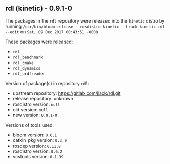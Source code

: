 ## rdl (kinetic) - 0.9.1-0

The packages in the `rdl` repository were released into the `kinetic` distro by running `/usr/bin/bloom-release --rosdistro kinetic --track kinetic rdl --edit` on `Sat, 09 Dec 2017 00:43:51 -0000`

These packages were released:
- `rdl`
- `rdl_benchmark`
- `rdl_cmake`
- `rdl_dynamics`
- `rdl_urdfreader`

Version of package(s) in repository `rdl`:

- upstream repository: https://gitlab.com/jlack/rdl.git
- release repository: unknown
- rosdistro version: `null`
- old version: `null`
- new version: `0.9.1-0`

Versions of tools used:

- bloom version: `0.6.1`
- catkin_pkg version: `0.3.9`
- rosdep version: `0.11.8`
- rosdistro version: `0.6.2`
- vcstools version: `0.1.39`


